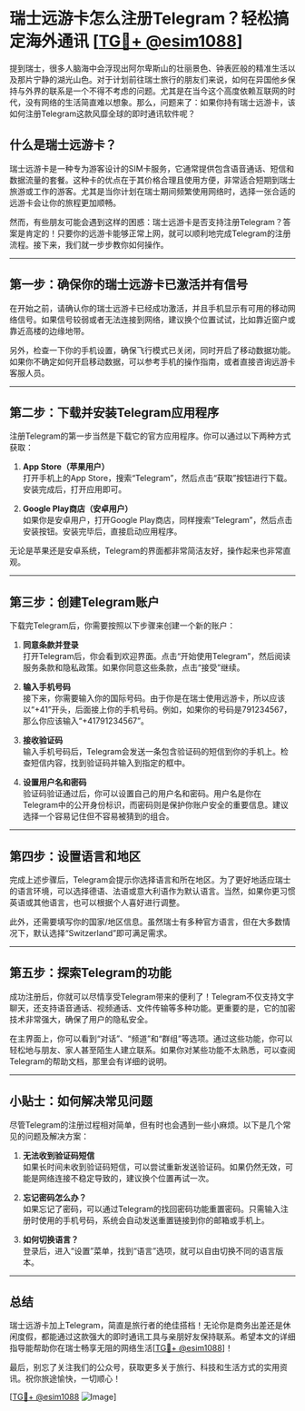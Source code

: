 # 瑞士远游卡怎么注册Telegram？轻松搞定海外通讯 [[TG💪+ @esim1088](https://t.me/s/esim1088)]

提到瑞士，很多人脑海中会浮现出阿尔卑斯山的壮丽景色、钟表匠般的精准生活以及那片宁静的湖光山色。对于计划前往瑞士旅行的朋友们来说，如何在异国他乡保持与外界的联系是一个不得不考虑的问题。尤其是在当今这个高度依赖互联网的时代，没有网络的生活简直难以想象。那么，问题来了：如果你持有瑞士远游卡，该如何注册Telegram这款风靡全球的即时通讯软件呢？

## 什么是瑞士远游卡？

瑞士远游卡是一种专为游客设计的SIM卡服务，它通常提供包含语音通话、短信和数据流量的套餐。这种卡的优点在于其价格合理且使用方便，非常适合短期到瑞士旅游或工作的游客。尤其是当你计划在瑞士期间频繁使用网络时，选择一张合适的远游卡会让你的旅程更加顺畅。

然而，有些朋友可能会遇到这样的困惑：瑞士远游卡是否支持注册Telegram？答案是肯定的！只要你的远游卡能够正常上网，就可以顺利地完成Telegram的注册流程。接下来，我们就一步步教你如何操作。

---

## 第一步：确保你的瑞士远游卡已激活并有信号

在开始之前，请确认你的瑞士远游卡已经成功激活，并且手机显示有可用的移动网络信号。如果信号较弱或者无法连接到网络，建议换个位置试试，比如靠近窗户或靠近高楼的边缘地带。

另外，检查一下你的手机设置，确保飞行模式已关闭，同时开启了移动数据功能。如果你不确定如何开启移动数据，可以参考手机的操作指南，或者直接咨询远游卡客服人员。

---

## 第二步：下载并安装Telegram应用程序

注册Telegram的第一步当然是下载它的官方应用程序。你可以通过以下两种方式获取：

1. **App Store（苹果用户）**  
   打开手机上的App Store，搜索“Telegram”，然后点击“获取”按钮进行下载。安装完成后，打开应用即可。

2. **Google Play商店（安卓用户）**  
   如果你是安卓用户，打开Google Play商店，同样搜索“Telegram”，然后点击安装按钮。安装完毕后，直接启动应用程序。

无论是苹果还是安卓系统，Telegram的界面都非常简洁友好，操作起来也非常直观。

---

## 第三步：创建Telegram账户

下载完Telegram后，你需要按照以下步骤来创建一个新的账户：

1. **同意条款并登录**  
   打开Telegram后，你会看到欢迎界面。点击“开始使用Telegram”，然后阅读服务条款和隐私政策。如果你同意这些条款，点击“接受”继续。

2. **输入手机号码**  
   接下来，你需要输入你的国际号码。由于你是在瑞士使用远游卡，所以应该以“+41”开头，后面接上你的手机号码。例如，如果你的号码是791234567，那么你应该输入“+41791234567”。

3. **接收验证码**  
   输入手机号码后，Telegram会发送一条包含验证码的短信到你的手机上。检查短信内容，找到验证码并输入到指定的框中。

4. **设置用户名和密码**  
   验证码验证通过后，你可以设置自己的用户名和密码。用户名是你在Telegram中的公开身份标识，而密码则是保护你账户安全的重要信息。建议选择一个容易记住但不容易被猜到的组合。

---

## 第四步：设置语言和地区

完成上述步骤后，Telegram会提示你选择语言和所在地区。为了更好地适应瑞士的语言环境，可以选择德语、法语或意大利语作为默认语言。当然，如果你更习惯英语或其他语言，也可以根据个人喜好进行调整。

此外，还需要填写你的国家/地区信息。虽然瑞士有多种官方语言，但在大多数情况下，默认选择“Switzerland”即可满足需求。

---

## 第五步：探索Telegram的功能

成功注册后，你就可以尽情享受Telegram带来的便利了！Telegram不仅支持文字聊天，还支持语音通话、视频通话、文件传输等多种功能。更重要的是，它的加密技术非常强大，确保了用户的隐私安全。

在主界面上，你可以看到“对话”、“频道”和“群组”等选项。通过这些功能，你可以轻松地与朋友、家人甚至陌生人建立联系。如果你对某些功能不太熟悉，可以查阅Telegram的帮助文档，那里会有详细的说明。

---

## 小贴士：如何解决常见问题

尽管Telegram的注册过程相对简单，但有时也会遇到一些小麻烦。以下是几个常见的问题及解决方案：

1. **无法收到验证码短信**  
   如果长时间未收到验证码短信，可以尝试重新发送验证码。如果仍然无效，可能是网络连接不稳定导致的，建议换个位置再试一次。

2. **忘记密码怎么办？**  
   如果忘记了密码，可以通过Telegram的找回密码功能重置密码。只需输入注册时使用的手机号码，系统会自动发送重置链接到你的邮箱或手机上。

3. **如何切换语言？**  
   登录后，进入“设置”菜单，找到“语言”选项，就可以自由切换不同的语言版本。

---

## 总结

瑞士远游卡加上Telegram，简直是旅行者的绝佳搭档！无论你是商务出差还是休闲度假，都能通过这款强大的即时通讯工具与亲朋好友保持联系。希望本文的详细指导能帮助你在瑞士畅享无阻的网络生活[[TG💪+ @esim1088](https://t.me/s/esim1088)]！

最后，别忘了关注我们的公众号，获取更多关于旅行、科技和生活方式的实用资讯。祝你旅途愉快，一切顺心！

[[TG💪+ @esim1088](https://t.me/s/esim1088) ![Image](https://i.postimg.cc/4NQfJmqS/Snipaste-2025-05-13-00-14-12.png)]